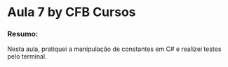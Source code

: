 # Aula 7 by CFB Cursos 

### Resumo:

Nesta aula, pratiquei a manipulação de constantes em C# e realizei testes pelo terminal.